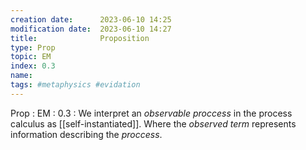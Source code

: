 ```yaml
---
creation date:		2023-06-10 14:25
modification date:	2023-06-10 14:27
title: 				Proposition
type: Prop
topic: EM
index: 0.3
name: 
tags: #metaphysics #evidation 
---
```

Prop : EM : 0.3 : We interpret an $observable$ $proccess$ in the process calculus as [[self-instantiated]]. Where the $observed$ $term$ represents information describing the $proccess$.